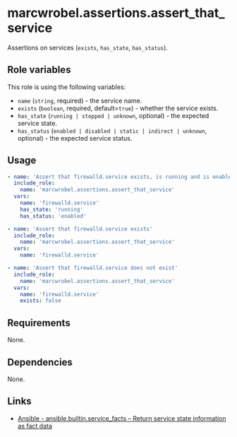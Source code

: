 # marcwrobel.assertions.assert_that_service

Assertions on services (`exists`, `has_state`, `has_status`).

## Role variables

This role is using the following variables:

- `name` (`string`, required) - the service name.
- `exists` (`boolean`, required, default=`true`) - whether the service exists.
- `has_state` (`running | stopped | unknown`, optional) - the expected service state.
- `has_status` (`enabled | disabled | static | indirect | unknown`, optional) - the expected service status.

## Usage

```yaml
- name: 'Assert that firewalld.service exists, is running and is enabled'
  include_role:
    name: 'marcwrobel.assertions.assert_that_service'
  vars:
    name: 'firewalld.service'
    has_state: 'running'
    has_status: 'enabled'

- name: 'Assert that firewalld.service exists'
  include_role:
    name: 'marcwrobel.assertions.assert_that_service'
  vars:
    name: 'firewalld.service'

- name: 'Assert that firewalld.service does not exist'
  include_role:
    name: 'marcwrobel.assertions.assert_that_service'
  vars:
    name: 'firewalld.service'
    exists: false
```

## Requirements

None.

## Dependencies

None.

## Links

- [Ansible - ansible.builtin.service_facts – Return service state information as fact data](https://docs.ansible.com/ansible/latest/collections/ansible/builtin/service_facts_module.html)
